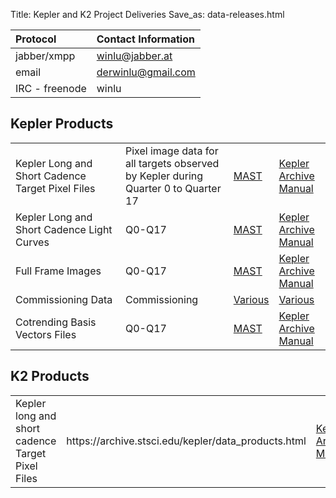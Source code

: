 Title: Kepler and K2 Project Deliveries
Save_as: data-releases.html

| Protocol       | Contact Information
|:-------------- |:-----------------------------------------------------|
| jabber/xmpp    | [winlu@jabber.at](winlu@jabber.at)                   |
| email          | [derwinlu@gmail.com](mailto:derwinlu@gmail.com)      |
| IRC - freenode | winlu                                                |

## Kepler Products
<table class="table table-striped table-hover" style="max-width:40em;">
  <tr>
    <td style="width: 10em">Kepler Long and Short Cadence Target Pixel Files</td>
    <td>Pixel image data for all targets observed by Kepler during Quarter 0 to Quarter 17</td>
    <td><a href="https://archive.stsci.edu/kepler/data_products.html">MAST</a></td>
    <td><a href="https://archive.stsci.edu/kepler/documents.html">Kepler Archive Manual</a></td>
  </tr>
    <tr>
    <td style="width: 10em">Kepler Long and Short Cadence Light Curves</td>
    <td>Q0-Q17</td>
    <td><a href="https://archive.stsci.edu/kepler/data_products.html">MAST</a></td>
    <td><a href="https://archive.stsci.edu/kepler/documents.html">Kepler Archive Manual</a></td>
  </tr>
    </tr>
    <tr>
    <td style="width: 10em">Full Frame Images</td>
    <td>Q0-Q17</td>
    <td><a href="https://archive.stsci.edu/kepler/data_products.html">MAST</a></td>
    <td><a href="https://archive.stsci.edu/kepler/documents.html">Kepler Archive Manual</a></td>
  </tr>
      <tr>
    <td style="width: 10em">Commissioning Data</td>
    <td>Commissioning</td>
    <td><a href="comissioning-data.html">Various</a></td>
    <td><a href="comissioning-data.html">Various</a></td>
  </tr>
    </tr>
      <tr>
    <td style="width: 10em">Cotrending Basis Vectors Files</td>
    <td>Q0-Q17</td>
    <td><a href="https://archive.stsci.edu/kepler/cbv.html">MAST</a></td>
    <td><a href="https://archive.stsci.edu/kepler/documents.html">Kepler Archive Manual</a></td>
  </tr>


  </table>



## K2 Products
<table class="table table-striped table-hover" style="max-width:40em;">
  <tr>
    <td>Kepler long and short cadence Target Pixel Files </td>
    <td><a href="https://archive.stsci.edu/kepler/data_products.html"></a>https://archive.stsci.edu/kepler/data_products.html</td>
    <td><a href="https://archive.stsci.edu/kepler/documents.html">Kepler Archive Manual</td>
  </tr>

  </table>

